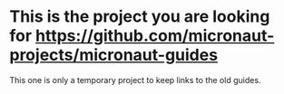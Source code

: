# This is the project you are looking for https://github.com/micronaut-projects/micronaut-guides

This one is only a temporary project to keep links to the old guides.


